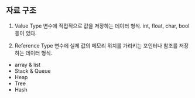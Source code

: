 ## 자료 구조

1) Value Type
변수에 직접적으로 값을 저장하는 데이터 형식.
int, float, char, bool 등이 있다.

2) Reference Type
변수에 실제 값의 메모리 위치를 가리키는 포인터나 참조를 저장하는 데이터 형식.

- array & list
- Stack & Queue
- Heap
- Tree
- Hash